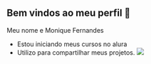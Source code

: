 ## Bem vindos ao meu perfil 👋
Meu nome e Monique Fernandes
- Estou iniciando meus cursos no alura
- Utilizo para compartilhar meus projetos.
![](https://media1.tenor.com/m/WTqJ_jfoyGEAAAAC/flirty-marie.gif)
